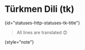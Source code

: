 # Türkmen Dili (tk)
{id="statuses-http-statuses-tk-title"}

> All lines are translated 😊
>
{style="note"}
